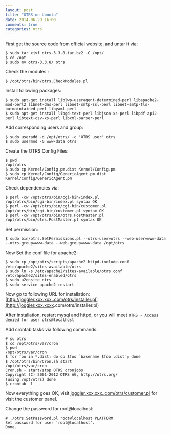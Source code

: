 ```yaml
---
layout: post
title: "OTRS on Ubuntu"
date: 2014-06-29 16:00
comments: true
categories: otrs
---
```

First get the source code from official website, and untar it via:   

```
$ sudo tar xjvf otrs-3.3.8.tar.bz2 -C /opt/
$ cd /opt
$ sudo mv otrs-3.3.8/ otrs

```
Check the modules :    

```
$ /opt/otrs/bin/otrs.CheckModules.pl

```

Install following packages:   

```
$ sudo apt-get install liblwp-useragent-determined-perl libapache2-mod-perl2 libnet-dns-perl libnet-smtp-ssl-perl libnet-smtp-tls-butmaintained-perl libyaml-perl
$ sudo apt-get install libgd-text-perl libjson-xs-perl libpdf-api2-perl libtext-csv-xs-perl libxml-parser-perl

```

Add corresponding users and group:   

```
$ sudo useradd -d /opt/otrs/ -c 'OTRS user' otrs
$ sudo usermod -G www-data otrs

```

Create the OTRS Config Files:   

```
$ pwd
/opt/otrs
$ sudo cp Kernel/Config.pm.dist Kernel/Config.pm
$ sudo cp Kernel/Config/GenericAgent.pm.dist Kernel/Config/GenericAgent.pm

```

Check dependencies via: 

```
$ perl -cw /opt/otrs/bin/cgi-bin/index.pl
/opt/otrs/bin/cgi-bin/index.pl syntax OK
$ perl -cw /opt/otrs/bin/cgi-bin/customer.pl
/opt/otrs/bin/cgi-bin/customer.pl syntax OK
$ perl -cw /opt/otrs/bin/otrs.PostMaster.pl
/opt/otrs/bin/otrs.PostMaster.pl syntax OK

```

Set permission:    

```
$ sudo bin/otrs.SetPermissions.pl --otrs-user=otrs --web-user=www-data --otrs-group=www-data --web-group=www-data /opt/otrs

```

Now Set the conf file for apache2:    

```
$ sudo cp /opt/otrs/scripts/apache2-httpd.include.conf /etc/apache2/sites-available/otrs
$ sudo ln -s /etc/apache2/sites-available/otrs.conf  /etc/apache2/sites-enabled/otrs
$ sudo a2ensite otrs
$ sudo service apache2 restart

```

Now go to following URL for installation:    
[http://joggler.xxx.xxx..com/otrs/installer.pl](http://joggler.xxx.xxxx<F2>.com/otrs/installer.pl)    

After installation, restart mysql and httpd, or you will meet `OTRS - Access denied for user otrs@localhost`

Add crontab tasks via following commands:    

```
# su otrs
$ cd /opt/otrs/var/cron
$ pwd
/opt/otrs/var/cron
$ for foo in *.dist; do cp $foo `basename $foo .dist`; done
$ /opt/otrs/bin/Cron.sh start
/opt/otrs/var/cron
Cron.sh - start/stop OTRS cronjobs
Copyright (C) 2001-2012 OTRS AG, http://otrs.org/
(using /opt/otrs) done
$ crontab -l

```

Now everything goes OK, visit [joggler.xxx.xxx..com/otrs/customer.pl](joggler.xxx.xxx.com/otrs/customer.pl) for visit the customer panel.    


Change the password for root@localhost:    

```
# ./otrs.SetPassword.pl root@localhost PLATFORM
Set password for user 'root@localhost'.
Done.

```
